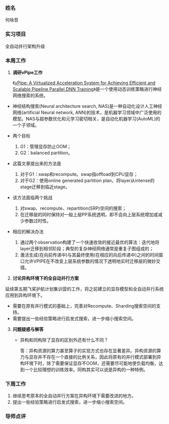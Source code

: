 ### 姓名
何咏哲

### 实习项目
全自动并行架构升级

### 本周工作

1. **调研vPipe工作**

	《[vPipe: A Virtualized Acceleration System for Achieving Efficient and Scalable Pipeline Parallel DNN Training](https://ieeexplore.ieee.org/document/9472938/)》是一个使用动态训练策略进行神经网络搜索的系统。

  * 神经结构搜索(Neural architecture search, NAS)是一种自动化设计人工神经网络(artificial Neural network, ANN)的技术，是机器学习领域中广泛使用的模型。NAS与超参数优化和元学习密切相关，是自动化机器学习(AutoML)的一个子领域。
    
  * 两个目标
    1. G1：管理显存防止OOM；
    2. G2：balanced partition。
       
  * 这篇文章提出来的方法是
    1. 对于G1：swap和recompute。swap指offload到CPU显存；
    2. 对于G2：使用online generated partition plan，将layer从intense的stage迁移到临近stage。
       
  * 该方法面临两个挑战
    1. 对swap、recompute、repartition(SRP)空间的搜索；
    2. 在迁移层的同时保持对一般上层PP系统透明，即不会向上层系统增加或减少参数过时性。
       
  * 相应的解决办法
    1. 通过两个observation构建了一个快速收敛的接近最优的算法：迭代地将layer迁移到相邻阶段；典型的复杂神经网络通常是重复子图组成的；
    2. 激活生成(在向前传递中)与其最终使用(在相应的向后传递中)之间的时间窗口允许VPIPE在不改变上层系统参数的情况下透明地实时迁移层的微妙交错。


2. **讨论异构环境下的全自动并行方案**

  延续第五期飞桨护航计划集训营的工作，将之前建立的显存模型和全自动并行系统应用到异构环境下。
  * 需要在原有并行模式的基础上，完善对Recompute、Sharding搜索空间的支持。
  * 需要提出一些经验策略进行启发式搜索，进一步缩小搜索空间。

3. **问题疑惑与解答**


	* 异构和同构除了显存的区别外还有什么不同？

        答：异构资源的算力甚至算子的实现方式也存在显著差异。异构资源的算力与显存并不存在一个直接的比例关系，因此将原有的并行模式部署到异构环境下时，除了需要保证显存不OOM，还需要尽可能地使负载均衡，达到一个比较理想的训练效率。同构其实可以说是异构的一种特例。



### 下周工作

1. 继续思考原本的全自动并行方案在异构环境下需要改进的地方。
2. 提出一些经验策略进行启发式搜索，进一步缩小搜索空间。

### 导师点评

